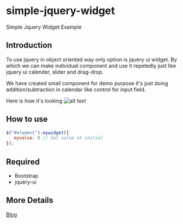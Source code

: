 # simple-jquery-widget
Simple Jquery Widget Example

## Introduction
To use jquery in object oriented way only option is jquery ui widget. By which we can make individual component and use it repetedly just like jquery ui calender, slider and drag-drop.

We have created small component for demo purpose it's just doing addition/subtraction in calendar like control for input field.

Here is how it's looking
![alt text](https://www.logisticinfotech.com/wp-content/uploads/2018/07/jquery-simple-widget.gif
 "JQuery simplest widget")


## How to use
```javascript
$("#element").mywidget({
   myvalue: 0 // Set value at initial
});
```

## Required

- Bootstrap
- jquery-ui

## More Details
[Blog](https://www.logisticinfotech.com/blog/Custom-Widget")

